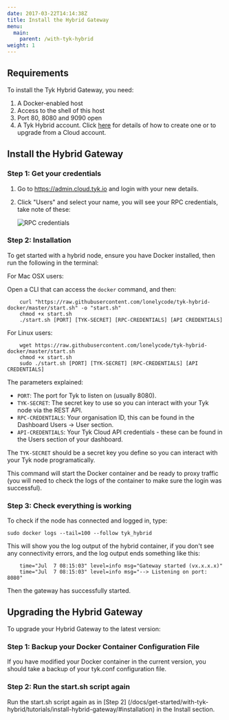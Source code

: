 ```yaml
---
date: 2017-03-22T14:14:38Z
title: Install the Hybrid Gateway
menu:
  main:
    parent: /with-tyk-hybrid
weight: 1
---
```



## <a name="requirements"></a>Requirements

To install the Tyk Hybrid Gateway, you need:

1.  A Docker-enabled host
2.  Access to the shell of this host
3.  Port 80, 8080 and 9090 open
4.  A Tyk Hybrid account. Click [here][2] for details of how to create one or to upgrade from a Cloud account.

## <a name="installation"></a>Install the Hybrid Gateway

### Step 1: Get your credentials

1.  Go to <https://admin.cloud.tyk.io> and login with your new details.
2.  Click "Users" and select your name, you will see your RPC credentials, take note of these:
    
    ![RPC credentials][1]

### Step 2: Installation

To get started with a hybrid node, ensure you have Docker installed, then run the following in the terminal:

For Mac OSX users:

Open a CLI that can access the `docker` command, and then:

```
	curl "https://raw.githubusercontent.com/lonelycode/tyk-hybrid-docker/master/start.sh" -o "start.sh"
	chmod +x start.sh
	./start.sh [PORT] [TYK-SECRET] [RPC-CREDENTIALS] [API CREDENTIALS]
```


For Linux users:

```
	wget https://raw.githubusercontent.com/lonelycode/tyk-hybrid-docker/master/start.sh
	chmod +x start.sh
	sudo ./start.sh [PORT] [TYK-SECRET] [RPC-CREDENTIALS] [API CREDENTIALS]
```


The parameters explained:

*   `PORT`: The port for Tyk to listen on (usually 8080).
*   `TYK-SECRET`: The secret key to use so you can interact with your Tyk node via the REST API.
*   `RPC-CREDENTIALS`: Your organisation ID, this can be found in the Dashboard Users -> User section.
*   `API-CREDENTIALS`: Your Tyk Cloud API credentials - these can be found in the Users section of your dashboard.

The `TYK-SECRET` should be a secret key you define so you can interact with your Tyk node programatically.

This command will start the Docker container and be ready to proxy traffic (you will need to check the logs of the container to make sure the login was successful).

### Step 3: Check everything is working

To check if the node has connected and logged in, type:

`sudo docker logs --tail=100 --follow tyk_hybrid`

  
This will show you the log output of the hybrid container, if you don't see any connectivity errors, and the log output ends something like this:

```
	time="Jul  7 08:15:03" level=info msg="Gateway started (vx.x.x.x)"
	time="Jul  7 08:15:03" level=info msg="--> Listening on port: 8080"
```
 
  
Then the gateway has successfully started.

## <a name="upgrade-hybrid"></a>Upgrading the Hybrid Gateway

To upgrade your Hybrid Gateway to the latest version:

### Step 1: Backup your Docker Container Configuration File
If you have modified your Docker container in the current version, you should take a backup of your tyk.conf configuration file.

### Step 2: Run the start.sh script again
Run the start.sh script again as in [Step 2] (/docs/get-started/with-tyk-hybrid/tutorials/install-hybrid-gateway/#installation) in the Install section.

 [1]: /docs/img/dashboard/system-management/userCredentials.png
 [2]: /docs/get-started/with-tyk-hybrid/create-an-account/